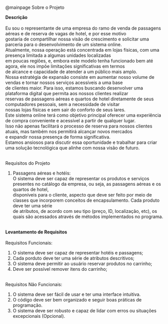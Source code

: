 @mainpage Sobre o Projeto

<b>Descrição</b><br><br>
Eu sou o representante de uma empresa do ramo de venda de passagens aéreas e de reserva de vagas de hotel, e por esse motivo<br>
gostaria de compartilhar nossa visão de crescimento e solicitar uma parceria para o desenvolvimento de um sistema online.<br>
Atualmente, nossa operação está concentrada em lojas físicas, com uma presença limitada a algumas unidades localizadas<br>
em poucas regiões, e, embora este modelo tenha funcionado bem até agora, ele nos impõe limitações significativas em termos<br>
de alcance e capacidade de atender a um público mais amplo.<br>
Nossa estratégia de expansão consiste em aumentar nosso volume de vendas e tornar nossos serviços acessíveis a uma base<br>
de clientes maior. Para isso, estamos buscando desenvolver uma plataforma digital que permita aos nossos clientes realizar<br>
reservas de passagens aéreas e quartos de hotel diretamente de seus computadores pessoais, sem a necessidade de visitar<br>
nossas lojas físicas e sem sair do conforto de seus lares.<br>
Este sistema online terá como objetivo principal oferecer uma experiência de compra conveniente e acessível a partir de qualquer lugar.<br>
Isso não apenas facilitará o processo de reserva para nossos clientes atuais, mas também nos permitirá alcançar novos mercados<br>
e expandir nossa presença de forma significativa.<br>
Estamos ansiosos para discutir essa oportunidade e trabalhar para criar uma solução tecnológica que alinhe com nossa visão de futuro.<br><br>

Requisitos do Projeto<br>
1. Passagens aéreas e hotéis:<br>
O sistema deve ser capaz de representar os produtos e serviços presentes no catálogo da empresa, ou seja, as passagens aéreas e os quartos de hotel,<br>
disponíveis para o cliente, aspecto que deve ser feito por meio de classes que incorporem conceitos de encapsulamento. Cada produto deve ter uma série<br>
de atributos, de acordo com seu tipo (preço, ID, localização, etc), os quais são acessados através de métodos implementados no programa.<br><br>

<b>Levantamento de Requisitos</b><br><br>
Requisitos Funcionais:<br>
1. O sistema deve ser capaz de representar hotéis e passagens;<br>
2. Cada porduto deve ter uma série de atributos descritivos;<br>
3. O sistema deve permitir ao usuário reservar produtos no carrinho;<br>
4. Deve ser possível remover itens do carrinho;<br><br>

Requisitos Não Funcionais:<br>
1. O sistema deve ser fácil de usar e ter uma interface intuitiva.<br>
2. O código deve ser bem organizado e seguir boas práticas de programação.<br>
3. O sistema deve ser robusto e capaz de lidar com erros ou situações excepcionais (Opcional).<br>
